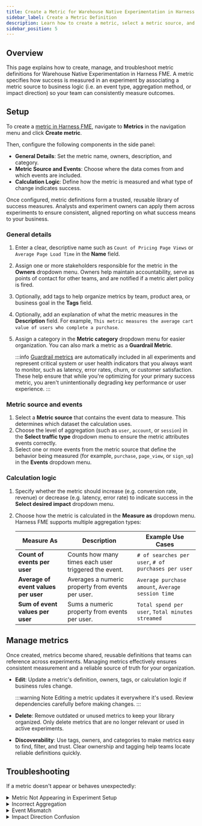 ```yaml
---
title: Create a Metric for Warehouse Native Experimentation in Harness FME
sidebar_label: Create a Metric Definition
description: Learn how to create a metric, select a metric source, and set calculation logic for Warehouse Native Experimentation..
sidebar_position: 5
---
```


<CTABanner
  buttonText="Request Access"
  title="Warehouse Native is in beta!"
  tagline="Get early access to run Harness FME experiments directly in your data warehouse."
  link="https://developer.harness.io/docs/feature-management-experimentation/fme-support"
  closable={true}
  target="_self"
/>

## Overview

This page explains how to create, manage, and troubleshoot metric definitions for Warehouse Native Experimentation in Harness FME. A <Tooltip id="fme.warehouse-native.metric">metric</Tooltip> specifies how success is measured in an <Tooltip id="fme.warehouse-native.experiment">experiment</Tooltip> by associating a metric source to business logic (i.e. an event type, aggregation method, or impact direction) so your team can consistently measure outcomes. 

## Setup

To create a [metric in Harness FME](/docs/feature-management-experimentation/warehouse-native/metrics/), navigate to **Metrics** in the navigation menu and click **Create metric**.

Then, configure the following components in the side panel: 

* **General Details**: Set the metric name, owners, description, and category.
* **Metric Source and Events**: Choose where the data comes from and which events are included.
* **Calculation Logic**: Define how the metric is measured and what type of change indicates success.

Once configured, metric definitions form a trusted, reusable library of success measures. Analysts and experiment owners can apply them across experiments to ensure consistent, aligned reporting on what success means to your business.

### General details

1. Enter a clear, descriptive name such as `Count of Pricing Page Views` or `Average Page Load Time` in the **Name** field.
1. Assign one or more stakeholders responsible for the metric in the **Owners** dropdown menu. Owners help maintain accountability, serve as points of contact for other teams, and are notified if a metric alert policy is fired.
1. Optionally, add tags to help organize metrics by team, product area, or business goal in the **Tags** field.
1. Optionally, add an explanation of what the metric measures in the **Description** field. For example, `This metric measures the average cart value of users who complete a purchase`.
1. Assign a category in the **Metric category** dropdown menu for easier organization. You can also mark a metric as a **Guardrail Metric**.
   
   :::info
   [Guardrail metrics](/docs/feature-management-experimentation/experimentation/metrics/categories/) are automatically included in all experiments and represent critical system or user health indicators that you always want to monitor, such as latency, error rates, churn, or customer satisfaction. These help ensure that while you're optimizing for your primary success metric, you aren't unintentionally degrading key performance or user experience.
   :::

### Metric source and events

1. Select a **Metric source** that contains the event data to measure. This determines which dataset the calculation uses.
1. Choose the level of aggregation (such as `user`, `account`, or `session`) in the **Select traffic type** dropdown menu to ensure the metric attributes events correctly.
1. Select one or more events from the metric source that define the behavior being measured (for example, `purchase`, `page_view`, or `sign_up`) in the **Events** dropdown menu.

### Calculation logic

1. Specify whether the metric should increase (e.g. conversion rate, revenue) or decrease (e.g. latency, error rate) to indicate success in the **Select desired impact** dropdown menu.
1. Choose how the metric is calculated in the **Measure as** dropdown menu. Harness FME supports multiple aggregation types:

   | Measure As                                          | Description                                                                          | Example Use Cases                                   |
   | --------------------------------------------------- | ------------------------------------------------------------------------------------ | --------------------------------------------------- |
   | **Count of events per user**                        | Counts how many times each user triggered the event.                                 | `# of searches per user`, `# of purchases per user` |
   | **Average of event values per user**                | Averages a numeric property from events per user.                                    | `Average purchase amount`, `Average session time`   |
   | **Sum of event values per user**                    | Sums a numeric property from events per user.                                        | `Total spend per user`, `Total minutes streamed`    |

## Manage metrics

Once created, metrics become shared, reusable definitions that teams can reference across experiments. Managing metrics effectively ensures consistent measurement and a reliable source of truth for your organization.

* **Edit**: Update a metric's definition, owners, tags, or calculation logic if business rules change.

  :::warning Note
  Editing a metric updates it everywhere it's used. Review dependencies carefully before making changes.
  :::

* **Delete**: Remove outdated or unused metrics to keep your library organized. Only delete metrics that are no longer relevant or used in active experiments.

* **Discoverability**: Use tags, owners, and categories to make metrics easy to find, filter, and trust. Clear ownership and tagging help teams locate reliable definitions quickly.

## Troubleshooting

If a metric doesn't appear or behaves unexpectedly:

<details>
<summary>Metric Not Appearing in Experiment Setup</summary>

Ensure you’ve clicked **Create** and that the metric includes a valid source and event mapping.

</details>

<details>
<summary>Incorrect Aggregation</summary>

Double-check your **Measure As** setting (for example, `Count`, `Average`, `Sum`, or `Percentage`).

</details>

<details>
<summary>Event Mismatch</summary>

Verify that the selected event name exists in the chosen **Metric Source** and is mapped correctly.
</details>

<details>
<summary>Impact Direction Confusion</summary>

Confirm that **Increase** is used for positive outcomes (like conversion or revenue) and **Decrease** for negative ones (like latency or error rate).
</details>
